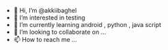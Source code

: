 - 👋 Hi, I’m @akkiibaghel
- 👀 I’m interested in testing 
- 🌱 I’m currently learning android , python , java script
- 💞️ I’m looking to collaborate on ...
- 📫 How to reach me ...

<!---
akkiibaghel/akkiibaghel is a ✨ special ✨ repository because its `README.md` (this file) appears on your GitHub profile.
You can click the Preview link to take a look at your changes.
--->
